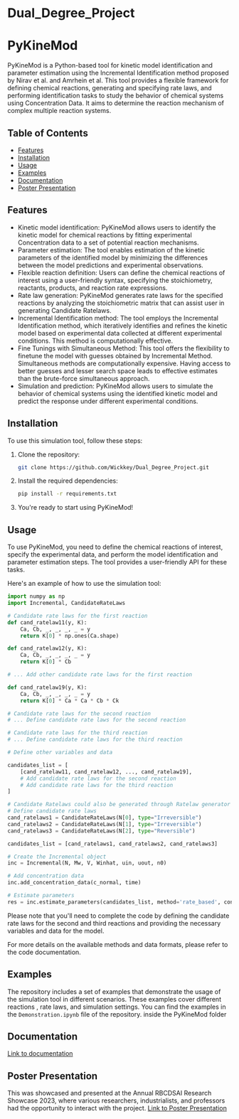 # Dual_Degree_Project

# PyKineMod

PyKineMod is a Python-based tool for kinetic model identification and parameter estimation using the Incremental Identification method proposed by Nirav et al. and Amrhein et al. This tool provides a flexible framework for defining chemical reactions, generating and specifying rate laws, and performing identification tasks to study the behavior of chemical systems using Concentration Data. It aims to determine the reaction mechanism of complex multiple reaction systems.

## Table of Contents

- [Features](#features)
- [Installation](#installation)
- [Usage](#usage)
- [Examples](#examples)
- [Documentation](#documentation)
- [Poster Presentation](#poster)
<!-- - [Contributing](#contributing)
- [License](#license) -->

## Features

- Kinetic model identification: PyKineMod allows users to identify the kinetic model for chemical reactions by fitting experimental Concentration data to a set of potential reaction mechanisms.
- Parameter estimation: The tool enables estimation of the kinetic parameters of the identified model by minimizing the differences between the model predictions and experimental observations.
- Flexible reaction definition: Users can define the chemical reactions of interest using a user-friendly syntax, specifying the stoichiometry, reactants, products, and reaction rate expressions.
- Rate law generation: PyKineMod generates rate laws for the specified reactions by analyzing the stoichiometric matrix that can assist user in generating Candidate Ratelaws.
- Incremental Identification method: The tool employs the Incremental Identification method, which iteratively identifies and refines the kinetic model based on experimental data collected at different experimental conditions. This method is computationally effective.
- Fine Tunings with Simultaneous Method: This tool offers the flexibility to finetune the model with guesses obtained by Incremental Method. Simultaneous methods are computationally expensive. Having access to better guesses and lesser search space leads to effective estimates than the brute-force simultaneous approach.
- Simulation and prediction: PyKineMod allows users to simulate the behavior of chemical systems using the identified kinetic model and predict the response under different experimental conditions.

## Installation

To use this simulation tool, follow these steps:

1. Clone the repository:

   ```bash
   git clone https://github.com/Wickkey/Dual_Degree_Project.git
   ```

2. Install the required dependencies:

   ```bash
   pip install -r requirements.txt
   ```

3. You're ready to start using PyKineMod!

## Usage

To use PyKineMod, you need to define the chemical reactions of interest, specify the experimental data, and perform the model identification and parameter estimation steps. The tool provides a user-friendly API for these tasks.

Here's an example of how to use the simulation tool:

```python
import numpy as np
import Incremental, CandidateRateLaws

# Candidate rate laws for the first reaction
def cand_ratelaw11(y, K):
    Ca, Cb, _, _, _, _ = y
    return K[0] * np.ones(Ca.shape)

def cand_ratelaw12(y, K):
    Ca, Cb, _, _, _, _ = y
    return K[0] * Cb

# ... Add other candidate rate laws for the first reaction

def cand_ratelaw19(y, K):
    Ca, Cb, _, _, _, _ = y
    return K[0] * Ca * Ca * Cb * Ck

# Candidate rate laws for the second reaction
# ... Define candidate rate laws for the second reaction

# Candidate rate laws for the third reaction
# ... Define candidate rate laws for the third reaction

# Define other variables and data

candidates_list = [
    [cand_ratelaw11, cand_ratelaw12, ..., cand_ratelaw19],
    # Add candidate rate laws for the second reaction
    # Add candidate rate laws for the third reaction
]

# Candidate Ratelaws could also be generated through Ratelaw generator
# Define candidate rate laws
cand_ratelaws1 = CandidateRateLaws(N[0], type="Irreversible")
cand_ratelaws2 = CandidateRateLaws(N[1], type="Irreversible")
cand_ratelaws3 = CandidateRateLaws(N[2], type="Reversible")

candidates_list = [cand_ratelaws1, cand_ratelaws2, cand_ratelaws3]

# Create the Incremental object
inc = Incremental(N, Mw, V, Winhat, uin, uout, n0)

# Add concentration data
inc.add_concentration_data(c_normal, time)

# Estimate parameters
res = inc.estimate_parameters(candidates_list, method='rate_based', conf_int=False, metric='aicc', plot=True, bootstraps=100)
```

Please note that you'll need to complete the code by defining the candidate rate laws for the second and third reactions and providing the necessary variables and data for the model.


For more details on the available methods and data formats, please refer to the code documentation.

## Examples

The repository includes a set of examples that demonstrate the usage of the simulation tool in different scenarios. These examples cover different reactions , rate laws, and simulation settings. You can find the examples in the `Demonstration.ipynb` file of the repository. inside the PyKineMod folder

<!-- 
## Contributing

Contributions to this project are welcome! If you have any ideas, suggestions, or bug reports, please open an issue or submit a pull request. Your contributions will help improve the functionality and usability of the identification tool.

When contributing, please follow the existing coding style and ensure that your changes are well-documented. Also, make sure to run the tests and verify that everything is functioning correctly.

## License

This project is licensed under the [MIT License](LICENSE). You are free to use, modify, and distribute the code for both commercial and non-commercial purposes.

---

Thank you for using the Chemical Reactor Simulation tool! If you have any questions or need further assistance, please don't hesitate to reach out. -->

## Documentation

[Link to documentation](https://docs.google.com/document/d/1vthe8qXFL6YI4ObJa73sy7PPq03XgkrF21hnXM2UMtA/edit?usp=sharing)

## Poster Presentation

This was showcased and presented at the Annual RBCDSAI Research Showcase 2023, where various researchers, industrialists, and professors had the opportunity to interact with the project.
[Link to Poster Presentation](https://drive.google.com/file/d/1ehqxI2ItKZEPtf4Ju9lIJ78vbHhRPRfy/view)
